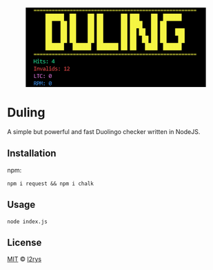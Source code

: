 <p align="center">
	<img src="https://github.com/I2rys/Duling/blob/main/preview.PNG?raw=true"></img>
</p>

# Duling
A simple but powerful and fast Duolingo checker written in NodeJS.

## Installation
npm:

    npm i request && npm i chalk

## Usage

    node index.js

## License
<a href="https://github.com/I2rys/Duling/blob/main/LICENSE">MIT</a> © <a href="https://github.com/I2rys">I2rys</a>
